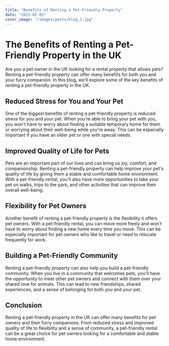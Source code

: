```yaml
---
title: "Benefits of Renting a Pet-Friendly Property"
date: "2023-02-05"
cover_image: "/images/posts/blog_1.jpg"
---
```


# The Benefits of Renting a Pet-Friendly Property in the UK

Are you a pet owner in the UK looking for a rental property that allows pets? Renting a pet-friendly property can offer many benefits for both you and your furry companion. In this blog, we'll explore some of the key benefits of renting a pet-friendly property in the UK.

## Reduced Stress for You and Your Pet

One of the biggest benefits of renting a pet-friendly property is reduced stress for you and your pet. When you're able to bring your pet with you, you won't have to worry about finding a suitable temporary home for them or worrying about their well-being while you're away. This can be especially important if you have an older pet or one with special needs.

## Improved Quality of Life for Pets

Pets are an important part of our lives and can bring us joy, comfort, and companionship. Renting a pet-friendly property can help improve your pet's quality of life by giving them a stable and comfortable home environment. With a pet-friendly rental, you'll also have more opportunities to take your pet on walks, trips to the park, and other activities that can improve their overall well-being.

## Flexibility for Pet Owners

Another benefit of renting a pet-friendly property is the flexibility it offers pet owners. With a pet-friendly rental, you can move more freely and won't have to worry about finding a new home every time you move. This can be especially important for pet owners who like to travel or need to relocate frequently for work.

## Building a Pet-Friendly Community

Renting a pet-friendly property can also help you build a pet-friendly community. When you live in a community that welcomes pets, you'll have the opportunity to meet other pet owners and connect with them over your shared love for animals. This can lead to new friendships, shared experiences, and a sense of belonging for both you and your pet.

## Conclusion

Renting a pet-friendly property in the UK can offer many benefits for pet owners and their furry companions. From reduced stress and improved quality of life to flexibility and a sense of community, a pet-friendly rental can be a great choice for pet owners looking for a comfortable and stable home environment.
